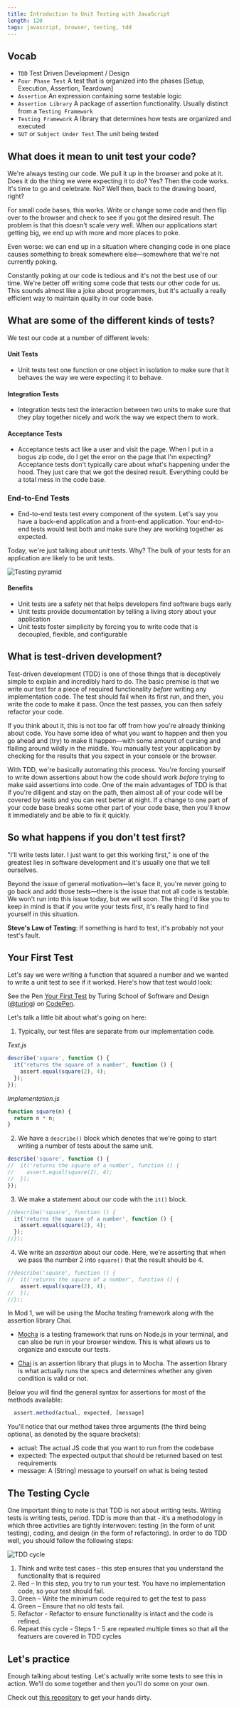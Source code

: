 ```yaml
---
title: Introduction to Unit Testing with JavaScript
length: 120
tags: javascript, browser, testing, tdd
---
```


## Vocab

- `TDD` Test Driven Development / Design
- `Four Phase Test` A test that is organized into the phases [Setup, Execution, Assertion, Teardown]
- `Assertion` An expression containing some testable logic
- `Assertion Library` A package of assertion functionality. Usually distinct from a `Testing Framework`
- `Testing Framework` A library that determines how tests are organized and executed
- `SUT` or `Subject Under Test` The unit being tested

## What does it mean to unit test your code?

We're always testing our code. We pull it up in the browser and poke at it. Does it do the thing we were expecting it to do? Yes? Then the code works. It's time to go and celebrate. No? Well then, back to the drawing board, right?

For small code bases, this works. Write or change some code and then flip over to the browser and check to see if you got the desired result. The problem is that this doesn't scale very well. When our applications start getting big, we end up with more and more places to poke.  

Even worse: we can end up in a situation where changing code in one place causes something to break somewhere else—somewhere that we're not currently poking.

Constantly poking at our code is tedious and it's not the best use of our time. We're better off writing some code that tests our other code for us. This sounds almost like a joke about programmers, but it's actually a really efficient way to maintain quality in our code base.

## What are some of the different kinds of tests?

We test our code at a number of different levels:

#### Unit Tests
- Unit tests test one function or one object in isolation to make sure that it behaves the way we were expecting it to behave.  

#### Integration Tests  
- Integration tests test the interaction between two units to make sure that they play together nicely and work the way we expect them to work.   

#### Acceptance Tests  
- Acceptance tests act like a user and visit the page. When I put in a bogus zip code, do I get the error on the page that I'm expecting? Acceptance tests don't typically care about what's happening under the hood. They just care that we got the desired result. Everything could be a total mess in the code base.

### End-to-End Tests  
- End-to-end tests test every component of the system. Let's say you have a back-end application and a front-end application. Your end-to-end tests would test both and make sure they are working together as expected.

Today, we're just talking about _unit_ tests. Why? The bulk of your tests for an application are likely to be unit tests. 

![Testing pyramid](/assets/images/testing-pyramid.png)

#### Benefits

* Unit tests are a safety net that helps developers find software bugs early
* Unit tests provide documentation by telling a living story about your application
* Unit tests foster simplicity by forcing you to write code that is decoupled, flexible, and configurable

## What is test-driven development?

Test-driven development (TDD) is one of those things that is deceptively simple to explain and incredibly hard to do. The basic premise is that we write our test for a piece of required functionality _before_ writing any implementation code. The test should fail when its first run, and then, you write the code to make it pass. Once the test passes, you can then safely refactor your code.

If you think about it, this is not too far off from how you're already thinking about code. You have some idea of what you want to happen and then you go ahead and (try) to make it happen—with some amount of cursing and flailing around wildly in the middle. You manually test your application by checking for the results that you expect in your console or the browser.

With TDD, we're basically automating this process. You're forcing yourself to write down assertions about how the code should work _before_ trying to make said assertions into code. One of the main advantages of TDD is that if you're diligent and stay on the path, then almost all of your code will be covered by tests and you can rest better at night. If a change to one part of your code base breaks some other part of your code base, then you'll know it immediately and be able to fix it quickly.


## So what happens if you don't test first?

"I'll write tests later. I just want to get this working first," is one of the greatest lies in software development and it's usually one that we tell ourselves.

Beyond the issue of general motivation—let's face it, you're never going to go back and add those tests—there is the issue that not all code is testable. We won't run into this issue today, but we will soon. The thing I'd like you to keep in mind is that if you write your tests first, it's really hard to find yourself in this situation.

**Steve's Law of Testing**: If something is hard to test, it's probably not your test's fault.

## Your First Test

Let's say we were writing a function that squared a number and we wanted to write a unit test to see if it worked. Here's how that test would look:

<p data-height="300" data-theme-id="23788" data-slug-hash="VjzroE" data-default-tab="js,result" data-user="turing" data-embed-version="2" class="codepen">See the Pen <a href="http://codepen.io/team/turing/pen/VjzroE/">Your First Test</a> by Turing School of Software and Design (<a href="http://codepen.io/turing">@turing</a>) on <a href="http://codepen.io">CodePen</a>.</p>
<script async src="//assets.codepen.io/assets/embed/ei.js"></script>

Let's talk a little bit about what's going on here:

1. Typically, our test files are separate from our implementation code.

*Test.js*

```js
describe('square', function () {
  it('returns the square of a number', function () {
    assert.equal(square(2), 4);
  });
});
```

*Implementation.js*
```js
function square(n) {
  return n * n;
}
```

2. We have a `describe()` block which denotes that we're going to start writing a number of tests about the same unit.

```js
describe('square', function () {
//  it('returns the square of a number', function () {
//    assert.equal(square(2), 4);
//  });
});
```

3. We make a statement about our code with the `it()` block.

```js
//describe('square', function () {
  it('returns the square of a number', function () {
    assert.equal(square(2), 4);
  });
//});

```

4. We write an _assertion_ about our code. Here, we're asserting that when we pass the number 2 into `square()` that the result should be 4.

```js
//describe('square', function () {
//  it('returns the square of a number', function () {
    assert.equal(square(2), 4);
//  });
//});
```

In Mod 1, we will be using the Mocha testing framework along with the assertion library Chai.

* [Mocha](https://mochajs.org/) is a testing framework that runs on Node.js in your terminal, and can also be run in your browser window. This is what allows us to organize and execute our tests.

* [Chai](http://www.chaijs.com/) is an assertion library that plugs in to Mocha. The assertion library is what actually runs the specs and determines whether any given condition is valid or not.

Below you will find the general syntax for assertions for most of the methods available:

```js
  assert.method(actual, expected, [message]
```

You'll notice that our method takes three arguments (the third being optional, as denoted by the square brackets): 

- actual: The actual JS code that you want to run from the codebase
- expected: The expected output that should be returned based on test requirements
- message: A (String) message to yourself on what is being tested

## The Testing Cycle

One important thing to note is that TDD is not about writing tests. Writing tests is writing tests, period. TDD is more than that - it’s a methodology in which three activities are tightly interwoven: testing (in the form of unit testing), coding, and design (in the form of refactoring). In order to do TDD well, you should follow the following steps:


![TDD cycle](/assets/images/tdd-cycle.png)

1. Think and write test cases - this step ensures that you understand the functionality that is required
2. Red –  In this step, you try to run your test. You have no implementation code, so your test should fail.
3. Green – Write the minimum code required to get the test to pass
4. Green – Ensure that no old tests fail.
5. Refactor - Refactor to ensure functionality is intact and the code is refined.
6. Repeat this cycle - Steps 1 - 5 are repeated multiple times so that all the featuers are covered in TDD cycles

## Let's practice

Enough talking about testing. Let's actually write some tests to see this in action. We'll do some together and then you'll do some on your own.

Check out [this repository][rep] to get your hands dirty.

[rep]: http://github.com/turingschool-examples/testing-javascript
